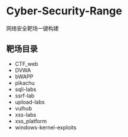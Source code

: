 # Cyber-Security-Range
网络安全靶场一键构建

## 靶场目录
- CTF_web
- DVWA
- bWAPP
- pikachu
- sqli-labs
- ssrf-lab
- upload-labs
- vulhub
- xss-labs
- xss_platform
- windows-kernel-exploits
